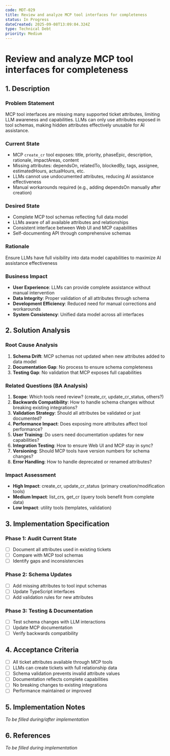 ```yaml
---
code: MDT-029
title: Review and analyze MCP tool interfaces for completeness
status: In Progress
dateCreated: 2025-09-08T13:09:04.324Z
type: Technical Debt
priority: Medium
---
```


# Review and analyze MCP tool interfaces for completeness

## 1. Description

### Problem Statement
MCP tool interfaces are missing many supported ticket attributes, limiting LLM awareness and capabilities. LLMs can only use attributes exposed in tool schemas, making hidden attributes effectively unusable for AI assistance.

### Current State
- MCP `create_cr` tool exposes: title, priority, phaseEpic, description, rationale, impactAreas, content
- Missing attributes: dependsOn, relatedTo, blockedBy, tags, assignee, estimatedHours, actualHours, etc.
- LLMs cannot use undocumented attributes, reducing AI assistance effectiveness
- Manual workarounds required (e.g., adding dependsOn manually after creation)

### Desired State
- Complete MCP tool schemas reflecting full data model
- LLMs aware of all available attributes and relationships
- Consistent interface between Web UI and MCP capabilities
- Self-documenting API through comprehensive schemas

### Rationale
Ensure LLMs have full visibility into data model capabilities to maximize AI assistance effectiveness

### Business Impact
- **User Experience**: LLMs can provide complete assistance without manual intervention
- **Data Integrity**: Proper validation of all attributes through schema
- **Development Efficiency**: Reduced need for manual corrections and workarounds
- **System Consistency**: Unified data model across all interfaces

## 2. Solution Analysis

### Root Cause Analysis
1. **Schema Drift**: MCP schemas not updated when new attributes added to data model
2. **Documentation Gap**: No process to ensure schema completeness
3. **Testing Gap**: No validation that MCP exposes full capabilities

### Related Questions (BA Analysis)
1. **Scope**: Which tools need review? (create_cr, update_cr_status, others?)
2. **Backwards Compatibility**: How to handle schema changes without breaking existing integrations?
3. **Validation Strategy**: Should all attributes be validated or just documented?
4. **Performance Impact**: Does exposing more attributes affect tool performance?
5. **User Training**: Do users need documentation updates for new capabilities?
6. **Integration Testing**: How to ensure Web UI and MCP stay in sync?
7. **Versioning**: Should MCP tools have version numbers for schema changes?
8. **Error Handling**: How to handle deprecated or renamed attributes?

### Impact Assessment
- **High Impact**: create_cr, update_cr_status (primary creation/modification tools)
- **Medium Impact**: list_crs, get_cr (query tools benefit from complete data)
- **Low Impact**: utility tools (templates, validation)

## 3. Implementation Specification

### Phase 1: Audit Current State
- [ ] Document all attributes used in existing tickets
- [ ] Compare with MCP tool schemas
- [ ] Identify gaps and inconsistencies

### Phase 2: Schema Updates
- [ ] Add missing attributes to tool input schemas
- [ ] Update TypeScript interfaces
- [ ] Add validation rules for new attributes

### Phase 3: Testing & Documentation
- [ ] Test schema changes with LLM interactions
- [ ] Update MCP documentation
- [ ] Verify backwards compatibility

## 4. Acceptance Criteria
- [ ] All ticket attributes available through MCP tools
- [ ] LLMs can create tickets with full relationship data
- [ ] Schema validation prevents invalid attribute values
- [ ] Documentation reflects complete capabilities
- [ ] No breaking changes to existing integrations
- [ ] Performance maintained or improved

## 5. Implementation Notes
*To be filled during/after implementation*

## 6. References
*To be filled during implementation*